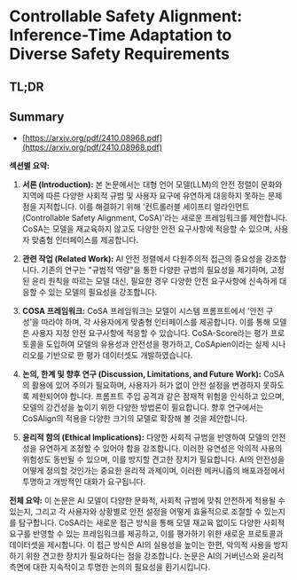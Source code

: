 # Controllable Safety Alignment: Inference-Time Adaptation to Diverse Safety Requirements
## TL;DR
## Summary
- [https://arxiv.org/pdf/2410.08968.pdf](https://arxiv.org/pdf/2410.08968.pdf)

**섹션별 요약:**

1. **서론 (Introduction):**
   본 논문에서는 대형 언어 모델(LLM)의 안전 정렬이 문화와 지역에 따른 다양한 사회적 규범 및 사용자 요구에 유연하게 대응하지 못하는 문제점을 지적합니다. 이를 해결하기 위해 '컨트롤러블 세이프티 얼라인먼트(Controllable Safety Alignment, CoSA)'라는 새로운 프레임워크를 제안합니다. CoSA는 모델을 재교육하지 않고도 다양한 안전 요구사항에 적응할 수 있으며, 사용자 맞춤형 인터페이스를 제공합니다.

2. **관련 작업 (Related Work):**
   AI 안전 정렬에서 다원주의적 접근의 중요성을 강조합니다. 기존의 연구는 "규범적 역량"을 통한 다양한 규범의 필요성을 제기하며, 고정된 윤리 원칙을 따르는 모델 대신, 필요한 경우 다양한 안전 요구사항에 신속하게 대응할 수 있는 모델의 필요성을 강조합니다.

3. **COSA 프레임워크:**
   CoSA 프레임워크는 모델이 시스템 프롬프트에서 '안전 구성'을 따라야 하며, 각 사용자에게 맞춤형 인터페이스를 제공합니다. 이를 통해 모델은 사용자 지정 안전 요구사항에 적응할 수 있습니다. CoSA-Score라는 평가 프로토콜을 도입하여 모델의 유용성과 안전성을 평가하고, CoSApien이라는 실제 시나리오를 기반으로 한 평가 데이터셋도 개발하였습니다.

4. **논의, 한계 및 향후 연구 (Discussion, Limitations, and Future Work):**
   CoSA의 활용에 있어 주의가 필요하며, 사용자가 허가 없이 안전 설정을 변경하지 못하도록 제한되어야 합니다. 프롬프트 주입 공격과 같은 잠재적 위험을 인식하고 있으며, 모델의 강건성을 높이기 위한 다양한 방법론이 필요합니다. 향후 연구에서는 CoSAlign의 적용을 다양한 크기의 모델로 확장해 볼 것을 제안합니다.

5. **윤리적 함의 (Ethical Implications):**
   다양한 사회적 규범을 반영하여 모델의 안전성을 유연하게 조정할 수 있어야 함을 강조합니다. 이러한 유연성은 악의적 사용의 위험성도 동반될 수 있으며, 이를 방지할 견고한 장치가 필요합니다. AI의 안전성을 어떻게 정의할 것인가는 중요한 윤리적 과제이며, 이러한 메커니즘의 배포과정에서 투명하고 개방적인 대화가 요구됩니다.

**전체 요약:**
이 논문은 AI 모델이 다양한 문화적, 사회적 규범에 맞춰 안전하게 적용될 수 있는지, 그리고 각 사용자와 상황별로 안전 설정을 어떻게 효율적으로 조절할 수 있는지를 탐구합니다. CoSA라는 새로운 접근 방식을 통해 모델 재교육 없이도 다양한 사회적 요구를 반영할 수 있는 프레임워크를 제공하고, 이를 평가하기 위한 새로운 프로토콜과 데이터셋을 제시합니다. 이 접근 방식은 AI의 실용성을 높이는 한편, 악의적 사용을 방지하기 위한 견고한 장치가 필요하다는 점을 강조합니다. 논문은 AI의 거버넌스와 윤리적 측면에 대한 지속적이고 투명한 논의의 필요성을 환기시킵니다.